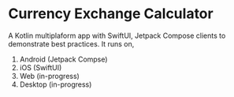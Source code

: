# Currency Exchange Calculator
A Kotlin multiplaform app with SwiftUI, Jetpack Compose clients to demonstrate best practices. It runs on,
1. Android (Jetpack Compse)
2. iOS (SwiftUI)
3. Web (in-progress)
4. Desktop (in-progress)
